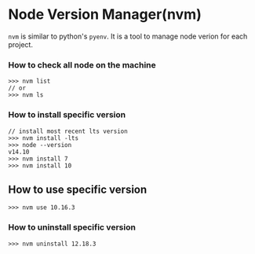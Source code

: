 # Node Version Manager(nvm)

`nvm` is similar to python's `pyenv`. It is a tool to manage node verion for each project.

### How to check all node on the machine
```
>>> nvm list
// or
>>> nvm ls
```

### How to install specific version
```
// install most recent lts version
>>> nvm install -lts
>>> node --version
v14.10
>>> nvm install 7
>>> nvm install 10
```
## How to use specific version
```
>>> nvm use 10.16.3
```

### How to uninstall specific version
```
>>> nvm uninstall 12.18.3
```

